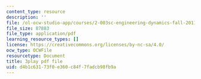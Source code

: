 ```yaml
---
content_type: resource
description: ''
file: /ol-ocw-studio-app/courses/2-003sc-engineering-dynamics-fall-2011/d4b1c63173f0e360c84f7fadcb98fb9a_p9DHjoLS3GA.pdf
file_size: 87883
file_type: application/pdf
learning_resource_types: []
license: https://creativecommons.org/licenses/by-nc-sa/4.0/
ocw_type: OCWFile
resourcetype: Document
title: 3play pdf file
uid: d4b1c631-73f0-e360-c84f-7fadcb98fb9a
---
```

